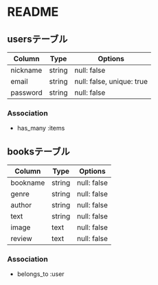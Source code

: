 # README

## usersテーブル
|Column|Type|Options|
|------|----|-------|
|nickname|string|null: false|
|email|string|null: false, unique: true|
|password|string|null: false|

### Association
- has_many :items

## booksテーブル
|Column|Type|Options|
|------|----|-------|
|bookname|string|null: false|
|genre|string|null: false|
|author|string|null: false|
|text|string|null: false|
|image|text|null: false|
|review|text|null: false|

### Association
- belongs_to :user